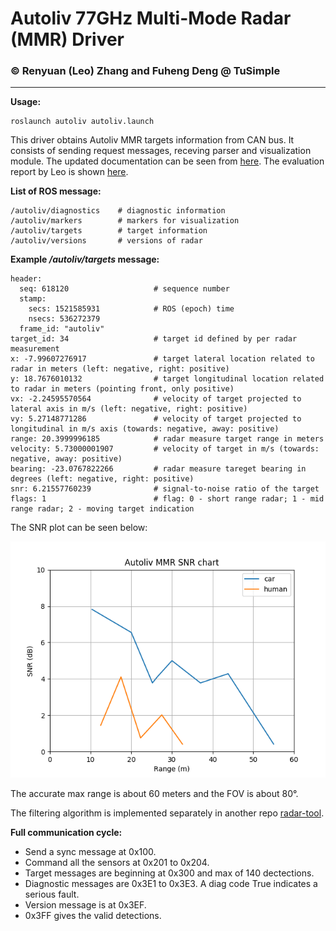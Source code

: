 [img]: ./data/snr.png

# Autoliv 77GHz Multi-Mode Radar (MMR) Driver
### &copy; Renyuan (Leo) Zhang and Fuheng Deng @ TuSimple

***
__Usage:__
```
roslaunch autoliv autoliv.launch
```

This driver obtains Autoliv MMR targets information from CAN bus. It consists of sending request messages, receving parser and visualization module. The updated documentation can be seen from [here](https://drive.google.com/file/d/1zfzqNDH9UyX53ZeJzj3LbW7oD1lHy9ad/view?usp=sharing). The evaluation report by Leo is shown [here](https://docs.google.com/document/d/1M_NcZc1VBaWdLAGSzmukq5m5ttpycX54jE2wl7v1Ylg/edit?usp=sharing).

__List of ROS message:__
```
/autoliv/diagnostics    # diagnostic information
/autoliv/markers        # markers for visualization
/autoliv/targets        # target information
/autoliv/versions       # versions of radar
```

__Example */autoliv/targets* message:__
```
header: 
  seq: 618120                   # sequence number
  stamp: 
    secs: 1521585931            # ROS (epoch) time
    nsecs: 536272379
  frame_id: "autoliv"
target_id: 34                   # target id defined by per radar measurement
x: -7.99607276917               # target lateral location related to radar in meters (left: negative, right: positive)
y: 18.7676010132                # target longitudinal location related to radar in meters (pointing front, only positive)
vx: -2.24595570564              # velocity of target projected to lateral axis in m/s (left: negative, right: positive)
vy: 5.27148771286               # velocity of target projected to longitudinal in m/s axis (towards: negative, away: positive)
range: 20.3999996185            # radar measure target range in meters
velocity: 5.73000001907         # velocity of target in m/s (towards: negative, away: positive)
bearing: -23.0767822266         # radar measure tareget bearing in degrees (left: negative, right: positive)
snr: 6.21557760239              # signal-to-noise ratio of the target
flags: 1                        # flag: 0 - short range radar; 1 - mid range radar; 2 - moving target indication
```

The SNR plot can be seen below:

![alt text][img]

The accurate max range is about 60 meters and the FOV is about 80°.

The filtering algorithm is implemented separately in another repo [radar-tool](https://github.com/TuSimple/radar-tool). 

__Full communication cycle:__

+ Send a sync message at 0x100.
+ Command all the sensors at 0x201 to 0x204.
+ Target messages are beginning at 0x300 and max of 140 dectections.
+ Diagnostic messages are 0x3E1 to 0x3E3. A diag code True indicates a serious fault.
+ Version message is at 0x3EF.
+ 0x3FF gives the valid detections.
